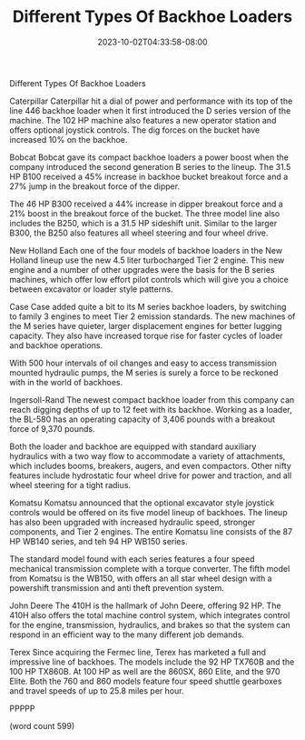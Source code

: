 ﻿---
title: "Different Types Of Backhoe Loaders"
date: 2023-10-02T04:33:58-08:00
description: "Excavation Equipment Tips for Web Success"
featured_image: "/images/Excavation Equipment.jpg"
tags: ["Excavation Equipment"]
---

Different Types Of Backhoe Loaders

Caterpillar
Caterpillar hit a dial of power and performance with
its top of the line 446 backhoe loader when it first
introduced the D series version of the machine.  The
102 HP machine also features a new operator station
and offers optional joystick controls.  The dig
forces on the bucket have increased 10% on the
backhoe.  

Bobcat
Bobcat gave its compact backhoe loaders a power
boost when the company introduced the second generation
B series to the lineup.  The 31.5 HP B100 received
a 45% increase in backhoe bucket breakout force
and a 27% jump in the breakout force of the dipper.

The 46 HP B300 received a 44% increase in dipper
breakout force and a 21% boost in the breakout 
force of the bucket.  The three model line also
includes the B250, which is a 31.5 HP sideshift
unit.  Similar to the larger B300, the B250 also
features all wheel steering and four wheel drive.

New Holland
Each one of the four models of backhoe loaders in
the New Holland lineup use the new 4.5 liter 
turbocharged Tier 2 engine.  This new engine and
a number of other upgrades were the basis for the
B series machines, which offer low effort pilot
controls which will give you a choice between 
excavator or loader style patterns.

Case
Case added quite a bit to its M series backhoe
loaders, by switching to family 3 engines to meet
Tier 2 emission standards.  The new machines
of the M series have quieter, larger displacement
engines for better lugging capacity.  They also
have increased torque rise for faster cycles
of loader and backhoe operations.

With 500 hour intervals of oil changes and easy
to access transmission mounted hydraulic pumps,
the M series is surely a force to be reckoned 
with in the world of backhoes.

Ingersoll-Rand
The newest compact backhoe loader from this
company can reach digging depths of up to 12
feet with its backhoe.  Working as a loader, the
BL-580 has an operating capacity of 3,406 pounds
with a breakout force of 9,370 pounds.  

Both the loader and backhoe are equipped with
standard auxiliary hydraulics with a two way
flow to accommodate a variety of attachments,
which includes booms, breakers, augers, and
even compactors.  Other nifty features include
hydrostatic four wheel drive for power and traction,
and all wheel steering for a tight radius.  

Komatsu
Komatsu announced that the optional excavator
style joystick controls would be offered on its 
five model lineup of backhoes.  The lineup has
also been upgraded with increased hydraulic speed,
stronger components, and Tier 2 engines. The
entire Komatsu line consists of the 87 HP WB140
series, and teh 94 HP WB150 series.  

The standard model found with each series features
a four speed mechanical transmission complete with
a torque converter.  The fifth model from Komatsu
is the WB150, with offers an all star wheel design
with a powershift transmission and anti theft 
prevention system.

John Deere
The 410H is the hallmark of John Deere, offering
92 HP.  The 410H also offers the total machine
control system, which integrates control for the
engine, transmission, hydraulics, and brakes so
that the system can respond in an efficient way
to the many different job demands.

Terex
Since acquiring the Fermec line, Terex has marketed
a full and impressive line of backhoes.  The 
models include the 92 HP TX760B and the 100 HP
TX860B.  At 100 HP as well are the 860SX, 860 Elite,
and the 970 Elite.  Both the 760 and 860 models 
feature four speed shuttle gearboxes and travel
speeds of up to 25.8 miles per hour.  

PPPPP

(word count 599)
